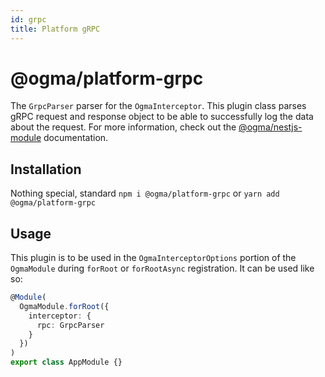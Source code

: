 ```yaml
---
id: grpc
title: Platform gRPC
---
```


# @ogma/platform-grpc

The `GrpcParser` parser for the `OgmaInterceptor`. This plugin class parses gRPC request and response object to be able to successfully log the data about the request. For more information, check out the [@ogma/nestjs-module](../module) documentation.

## Installation

Nothing special, standard `npm i @ogma/platform-grpc` or `yarn add @ogma/platform-grpc`

## Usage

This plugin is to be used in the `OgmaInterceptorOptions` portion of the `OgmaModule` during `forRoot` or `forRootAsync` registration. It can be used like so:

```ts
@Module(
  OgmaModule.forRoot({
    interceptor: {
      rpc: GrpcParser
    }
  })
)
export class AppModule {}
```
